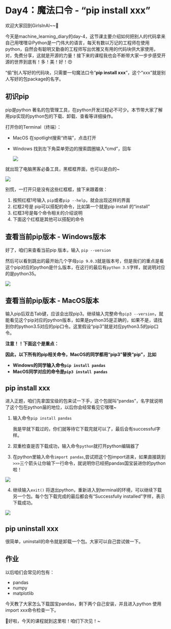 # Day4：魔法口令 - “pip install xxx”

欢迎大家回到GirlsInAI~~👏

今天是machine_learning_diary的day-4，这节课主要介绍如何把别人的代码拿来自己用嘿嘿😜Python是一门伟大的语言，每天有数以万记的工程师在使用python，自然会有聪明又勤奋的工程师写出优雅又有用的代码块供大家使用，对，免费分享，这就是开源的力量！接下来的课程我也会不断带大家一步步感受开源的世界到底有！多！美！好！😍

“偷”别人写好的代码块，只需要一句魔法口令“**pip install xxx**”，这个“xxx”就是别人写好的包package的名字。



## **初识pip**

pip是python 著名的包管理工具，在python开发过程必不可少。本节带大家了解用pip实现的python包的下载、卸载、查看等详细操作。

打开你的Terminal（终端）：

- MacOS 在spotlight搜索“终端”，点击打开

- Windows 找到左下角菜单旁边的搜索圆圈输入“cmd”，回车

  ![](https://github.com/YZHANG1270/Girls-In-AI/blob/master/others/pics/ml_day4/001.jpg?raw=true)



就出现了电脑黑客必备工具，黑框框界面，也可以是白的~

![](https://github.com/YZHANG1270/Girls-In-AI/blob/master/others/pics/ml_day4/002.png?raw=true)

别慌，一打开只是没有这些红框框，接下来跟着做：

1. 按照红框1号输入 ```pip```或者```pip --help```，就会出现这样的界面
2. 红框2号是 pip可以搭配的命令，比如第一个就是pip install 的“install”
3. 红框3号是每个命令相关的介绍说明
4. 下面这个红框是其他可以搭配的命令



## 查看当前pip版本 - Windows版本

好了，咱们来查看当前pip 版本，输入 ```pip --version```

然后可以看到跳出的最开始几个字母```pip 9.0.3```就是版本号，但是我们的重点是看这个pip对应的python是什么版本，在这行的最后有```python 3.5```字样，就说明对应的是python35。

![](https://github.com/YZHANG1270/Girls-In-AI/blob/master/others/pics/ml_day4/003.png?raw=true)



## 查看当前pip版本 - MacOS版本

输入pip后双击Tab键，应该会出现pip3。继续输入完整命令```pip3 --version```，就能看见这个pip对应的python版本，如果是python35是正确的，如果不是，请找到你的python3.5对应的pip口令。这里假设“pip3”就是对应python3.5的pip口令。

**注意！！下面这个是重点：**

**因此，以下所有的pip相关命令，MacOS的同学都用“pip3”替换“pip”，比如**

- **Windows的同学输入命令```pip install pandas```**
- **MacOS同学对应的命令是```pip3 install pandas```**



## pip install xxx

进入正题，咱们先拿国宝级的包来试一下手，这个包就叫“pandas”，名字就说明了这个包在python届的地位，以后你会经常看见它嘿嘿~

1. 输入命令```pip install pandas```

   我是早就下载过的，你们就等待它下载完就可以了，最后会有successful字样。

2. 双重检查是否下载成功，输入命令```python```就打开python编辑器了

3. 在python里输入命令```import pandas```,尝试把这个包import进来，如果直接跳到```>>>```三个箭头让你输下一行命令，就说明你已经把pandas国宝装进你的python啦！

![](https://github.com/YZHANG1270/Girls-In-AI/blob/master/others/pics/ml_day4/004.png?raw=true)

4. 继续输入```exit()```	 将退出python，重新进入到terminal的环境，可以继续下载另一个包。每个包下载完成的最后都会有“Successfully installed”字样，表示下载成功。

![](https://github.com/YZHANG1270/Girls-In-AI/blob/master/others/pics/ml_day4/005.png?raw=true)



## pip uninstall xxx

很简单，uninstall的命令就是卸载一个包。大家可以自己尝试做一下。



## 作业

以后咱们会常见的包有：

- pandas
- numpy
- matplotlib

今天教了大家怎么下载国宝pandas，剩下两个自己安装，并且进入python 使用 import xxx命令检查一下。

👩好啦，今天的课程就到这里啦！咱们下次见！~